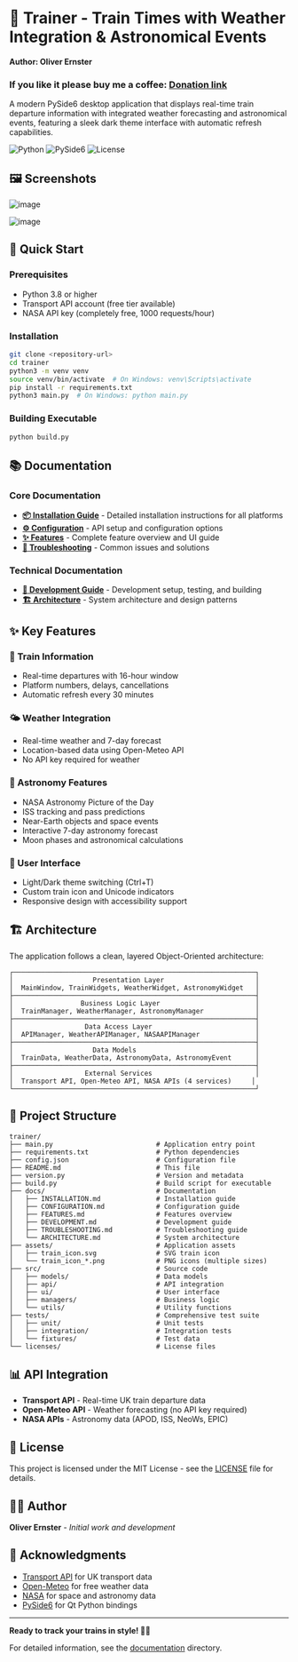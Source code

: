 # 🚂 Trainer - Train Times with Weather Integration & Astronomical Events

**Author: Oliver Ernster**

### If you like it please buy me a coffee: [Donation link](https://www.paypal.com/ncp/payment/7XYN6DCYK24VY)

A modern PySide6 desktop application that displays real-time train departure information with integrated weather forecasting and astronomical events, featuring a sleek dark theme interface with automatic refresh capabilities.

![Python](https://img.shields.io/badge/python-3.8+-blue.svg)
![PySide6](https://img.shields.io/badge/PySide6-6.5+-green.svg)
![License](https://img.shields.io/badge/license-MIT-blue.svg)

## 🖼️ Screenshots
![image](https://github.com/user-attachments/assets/5bebb5a9-c988-4c1b-99f8-1c7ddb19a882)

![image](https://github.com/user-attachments/assets/1dc8e68e-d380-4187-a9c8-015688844a05)

## 🚀 Quick Start

### Prerequisites
- Python 3.8 or higher
- Transport API account (free tier available)
- NASA API key (completely free, 1000 requests/hour)

### Installation
```bash
git clone <repository-url>
cd trainer
python3 -m venv venv
source venv/bin/activate  # On Windows: venv\Scripts\activate
pip install -r requirements.txt
python3 main.py  # On Windows: python main.py
```

### Building Executable
```bash
python build.py
```

## 📚 Documentation

### Core Documentation
- **[📦 Installation Guide](docs/INSTALLATION.md)** - Detailed installation instructions for all platforms
- **[⚙️ Configuration](docs/CONFIGURATION.md)** - API setup and configuration options
- **[✨ Features](docs/FEATURES.md)** - Complete feature overview and UI guide
- **[🐛 Troubleshooting](docs/TROUBLESHOOTING.md)** - Common issues and solutions

### Technical Documentation
- **[🔧 Development Guide](docs/DEVELOPMENT.md)** - Development setup, testing, and building
- **[🏗️ Architecture](docs/ARCHITECTURE.md)** - System architecture and design patterns

## ✨ Key Features

### 🚂 Train Information
- Real-time departures with 16-hour window
- Platform numbers, delays, cancellations
- Automatic refresh every 30 minutes

### 🌤️ Weather Integration
- Real-time weather and 7-day forecast
- Location-based data using Open-Meteo API
- No API key required for weather

### 🌟 Astronomy Features
- NASA Astronomy Picture of the Day
- ISS tracking and pass predictions
- Near-Earth objects and space events
- Interactive 7-day astronomy forecast
- Moon phases and astronomical calculations

### 🎨 User Interface
- Light/Dark theme switching (Ctrl+T)
- Custom train icon and Unicode indicators
- Responsive design with accessibility support

## 🏗️ Architecture

The application follows a clean, layered Object-Oriented architecture:

```
┌─────────────────────────────────────────────────────────────┐
│                    Presentation Layer                       │
│  MainWindow, TrainWidgets, WeatherWidget, AstronomyWidget   │
├─────────────────────────────────────────────────────────────┤
│                 Business Logic Layer                        │
│  TrainManager, WeatherManager, AstronomyManager             │
├─────────────────────────────────────────────────────────────┤
│                  Data Access Layer                          │
│  APIManager, WeatherAPIManager, NASAAPIManager              │
├─────────────────────────────────────────────────────────────┤
│                    Data Models                              │
│  TrainData, WeatherData, AstronomyData, AstronomyEvent      │
├─────────────────────────────────────────────────────────────┤
│                  External Services                          │
│  Transport API, Open-Meteo API, NASA APIs (4 services)     │
└─────────────────────────────────────────────────────────────┘
```

## 📁 Project Structure

```
trainer/
├── main.py                          # Application entry point
├── requirements.txt                 # Python dependencies
├── config.json                      # Configuration file
├── README.md                        # This file
├── version.py                       # Version and metadata
├── build.py                         # Build script for executable
├── docs/                            # Documentation
│   ├── INSTALLATION.md              # Installation guide
│   ├── CONFIGURATION.md             # Configuration guide
│   ├── FEATURES.md                  # Features overview
│   ├── DEVELOPMENT.md               # Development guide
│   ├── TROUBLESHOOTING.md           # Troubleshooting guide
│   └── ARCHITECTURE.md              # System architecture
├── assets/                          # Application assets
│   ├── train_icon.svg               # SVG train icon
│   └── train_icon_*.png             # PNG icons (multiple sizes)
├── src/                             # Source code
│   ├── models/                      # Data models
│   ├── api/                         # API integration
│   ├── ui/                          # User interface
│   ├── managers/                    # Business logic
│   └── utils/                       # Utility functions
├── tests/                           # Comprehensive test suite
│   ├── unit/                        # Unit tests
│   ├── integration/                 # Integration tests
│   └── fixtures/                    # Test data
└── licenses/                        # License files
```

## 📊 API Integration

- **Transport API** - Real-time UK train departure data
- **Open-Meteo API** - Weather forecasting (no API key required)
- **NASA APIs** - Astronomy data (APOD, ISS, NeoWs, EPIC)

## 📄 License

This project is licensed under the MIT License - see the [LICENSE](LICENSE) file for details.

## 👨‍💻 Author

**Oliver Ernster** - *Initial work and development*

## 🙏 Acknowledgments

- [Transport API](https://www.transportapi.com/) for UK transport data
- [Open-Meteo](https://open-meteo.com/) for free weather data
- [NASA](https://api.nasa.gov/) for space and astronomy data
- [PySide6](https://doc.qt.io/qtforpython/) for Qt Python bindings

---

**Ready to track your trains in style! 🚂✨**

For detailed information, see the [documentation](docs/) directory.
